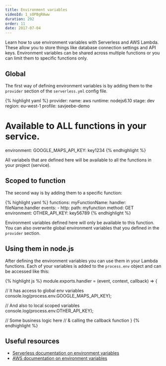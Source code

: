 ```yaml
---
title: Environment variables
videoId: 1_sOPBgRAww
duration: 292
order: 11
date: 2017-07-04
---
```


Learn how to use environment variables with Serverless and AWS Lambda. These allow you to store things like database connection settings and API keys. Environment variables can be shared across multiple functions or you can limit them to specific functions only.

## Global
The first way of defining environment variables is by adding them to the ``provider`` section of the ``serverless.yml`` config file.

{% highlight yaml %}
provider:
  name: aws
  runtime: nodejs6.10
  stage: dev
  region: eu-west-1
  profile: savjeebe-demo

  # Available to ALL functions in your service.
  environment:
    GOOGLE_MAPS_API_KEY: key1234
{% endhighlight %}

All variabels that are defined here will be available to all the functions in your project (service).

## Scoped to function
The second way is by adding them to a specific function:

{% highlight yaml %}
functions:
  myFunctionName:
    handler: fileName.handler
    events:
      - http:
          path: myfunction
          method: GET
    environment:
      OTHER_API_KEY: key56789
{% endhighlight %}

Environment variables defined here will only be available to this function. You can also overwrite global environment variables that you defined in the ``provider`` section.

## Using them in node.js
After defining the environment variables you can use them in your Lambda functions. Each of your variables is added to the ``process.env`` object and can be accessed like this:

{% highlight js %}
module.exports.handler = (event, context, callback) => {

  // It has access to global env variables
  console.log(process.env.GOOGLE_MAPS_API_KEY);

  // And also to local scoped variables
  console.log(process.env.OTHER_API_KEY);

  // Some business logic here
  // & calling the callback function
}
{% endhighlight %}

## Useful resources
* <a href="https://serverless.com/framework/docs/providers/aws/guide/functions#environment-variables" target="_blank">Serverless documentation on environment variables</a>
* <a href="http://docs.aws.amazon.com/lambda/latest/dg/env_variables.html" target="_blank">AWS documentation on environment variables</a>

